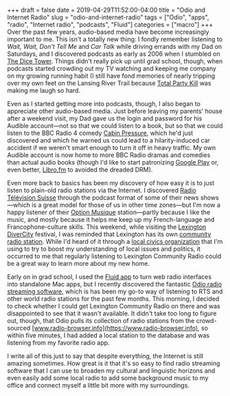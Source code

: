 +++ 
draft = false
date = 2019-04-29T11:52:00-04:00
title = "Odio and Internet Radio"
slug = "odio-and-internet-radio" 
tags = ["Odio", "apps", "radio", "Internet radio", "podcasts", "Fluid"]
categories = ["macro"]
+++
Over the past few years, audio-based media have become increasingly important to me. This isn't a totally new thing: I fondly remember listening to *Wait, Wait, Don't Tell Me* and *Car Talk* while driving errands with my Dad on Saturdays, and I discovered podcasts as early as 2006 when I stumbled on [The Dice Tower](https://www.dicetower.com/). Things didn't really pick up until grad school, though, when podcasts started crowding out my TV watching and keeping me company on my growing running habit (I still have fond memories of nearly tripping over my own feet on the Lansing River Trail because [Total Party Kill](https://www.theincomparable.com/tpk/) was making me laugh so hard. 

Even as I started getting more into podcasts, though, I also began to appreciate other audio-based media. Just before leaving my parents' house after a weekend visit, my Dad gave us the login and password for his Audible account—not so that we could listen to a book, but so that we could listen to the BBC Radio 4 comedy [Cabin Pressure](https://en.wikipedia.org/wiki/Cabin_Pressure_(radio_series)), which he'd just discovered and which he warned us could lead to a hilarity-induced car accident if we weren't smart enough to turn it off in heavy traffic. My own Audible account is now home to more BBC Radio dramas and comedies than actual audio books (though I'd like to start patronizing [Google Play](https://boingboing.net/2018/07/20/dont-restrict-me.html) or, even better, [Libro.fm](https://libro.fm/) to avoided the dreaded DRM). 

Even more back to basics has been my discovery of how easy it is to just listen to plain-old radio stations via the Internet. I discovered [Radio Télévision Suisse](https://en.wikipedia.org/wiki/Radio_T%C3%A9l%C3%A9vision_Suisse) through the podcast format of some of their news shows—which is a great model for those of us in other time zones—but I'm now a happy listener of their [Option Musique](https://en.wikipedia.org/wiki/Option_Musique) station—partly because I like the music, and mostly because it helps me keep up my French-language and Francophone-culture skills. This weekend, while visiting the [Lexington DiverCity](http://divercitylexington.com/) festival, I was reminded that Lexington has its own [community radio station](https://lexingtoncommunityradio.org/). While I'd heard of it through a [local civics organization](https://civiclex.org/) that I'm using to try to boost my understanding of local issues and politics, it occurred to me that regularly listening to Lexington Community Radio could be a great way to learn more about my new home. 

Early on in grad school, I used the [Fluid app](https://fluidapp.com/) to turn web radio interfaces into standalone Mac apps, but I recently discovered the fantastic [Odio radio streaming software](https://www.odio.io/), which is has been my go-to way of listening to RTS and other world radio stations for the past few months. This morning, I decided to check whether I could get Lexington Community Radio on there and was disappointed to see that it wasn't available. It didn't take too long to figure out, though, that Odio pulls its collection of radio stations from the crowd-sourced [www.radio-browser.info](https://www.radio-browser.info), so within five minutes, I had added a local station to the database and was listening from my favorite radio app. 

I write all of this just to say that despite everything, the Internet is still amazing sometimes. How great is it that it's so easy to find radio streaming software that I can use to broaden my cultural and linguistic horizons and even easily add some local radio to add some background music to my office and connect myself a little bit more with my surroundings.